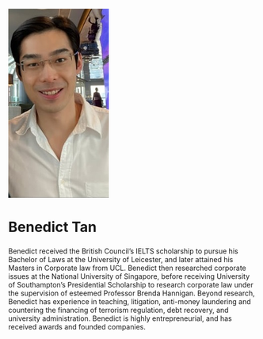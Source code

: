 ![Profile_pic](https://raw.githubusercontent.com/benedicttjc/Resume/gh-pages/Images/206819084_1092948124447480_74458620125560930_n.jpg)

# Benedict Tan
###
Benedict received the British Council’s IELTS scholarship to pursue his Bachelor of Laws at the University of Leicester, and later attained his Masters in Corporate law from UCL. Benedict then researched corporate issues at the National University of Singapore, before receiving University of Southampton’s Presidential Scholarship to research corporate law under the supervision of esteemed Professor Brenda Hannigan. Beyond research, Benedict has experience in teaching, litigation, anti-money laundering and countering the financing of terrorism regulation, debt recovery, and university administration. Benedict is highly entrepreneurial, and has received awards and founded companies.
